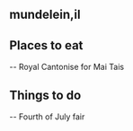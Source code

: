 ## mundelein,il

## Places to eat
  -- Royal Cantonise for Mai Tais

## Things to do
  -- Fourth of July fair
